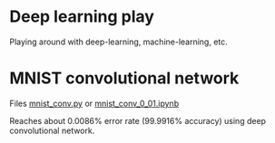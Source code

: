# Deep learning play
Playing around with deep-learning, machine-learning, etc.

# MNIST convolutional network

Files [mnist_conv.py](mnist_conv.py) or [mnist_conv_0_01.ipynb](mnist_conv_0_01.ipynb)

Reaches about 0.0086% error rate (99.9916% accuracy) using deep convolutional network.
